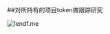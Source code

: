 ##对所持有的项目token做跟踪研究

![lendf.me](https://github.com/kanuha/BTC/blob/master/%E9%A1%B9%E7%9B%AE%E7%A0%94%E7%A9%B6/pic/USDx_2019-10-25_lendf.me.png)
